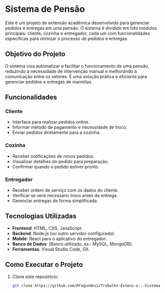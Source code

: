 # Sistema de Pensão

Este é um projeto de extensão acadêmica desenvolvido para gerenciar pedidos e entregas em uma pensão. O sistema é dividido em três módulos principais: cliente, cozinha e entregador,
cada um com funcionalidades específicas para otimizar o processo de pedidos e entregas.

## Objetivo do Projeto

O sistema visa automatizar e facilitar o funcionamento de uma pensão, reduzindo a necessidade de intervenção manual e melhorando a comunicação entre os setores.
É uma solução prática e eficiente para gerenciar pedidos e entregas de marmitas.

## Funcionalidades

### Cliente
- Interface para realizar pedidos online.
- Informar método de pagamento e necessidade de troco.
- Enviar pedidos diretamente para a cozinha.

### Cozinha
- Receber notificações de novos pedidos.
- Visualizar detalhes do pedido para preparação.
- Confirmar quando o pedido estiver pronto.

### Entregador
- Receber ordem de serviço com os dados do cliente.
- Verificar se será necessário troco antes da entrega.
- Gerenciar entregas de forma simplificada.

## Tecnologias Utilizadas

- **Frontend**: HTML, CSS, JavaScript.
- **Backend**: Node.js (ou outro servidor configurado).
- **Mobile**: React para o aplicativo do entregador.
- **Banco de Dados**: [Banco utilizado, ex.: MySQL, MongoDB].
- **Ferramentas**: Visual Studio Code, Git.

## Como Executar o Projeto

1. Clone este repositório:
   ```bash
   git clone https://github.com/Dfagundes1/Trabalho-Extens-o---Sistema-pens-o-Bk.git

